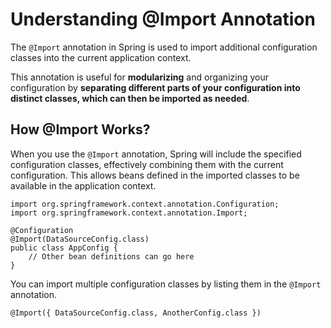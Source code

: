 # Understanding @Import Annotation

The `@Import` annotation in Spring is used to import additional configuration classes into the current application context.

This annotation is useful for **modularizing** and organizing your configuration by **separating different parts of your configuration into distinct classes, which can then be imported as needed**.

## How @Import Works?

When you use the `@Import` annotation, Spring will include the specified configuration classes, effectively combining them with the current configuration. This allows beans defined in the imported classes to be available in the application context.

```
import org.springframework.context.annotation.Configuration;
import org.springframework.context.annotation.Import;

@Configuration
@Import(DataSourceConfig.class)
public class AppConfig {
    // Other bean definitions can go here
}
```

You can import multiple configuration classes by listing them in the `@Import` annotation.

```
@Import({ DataSourceConfig.class, AnotherConfig.class })
```
